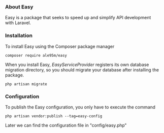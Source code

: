 ### About Easy
Easy is a package that seeks to speed up and simplify API development with Laravel.

### Installation
To install Easy using the Composer package manager
```
composer require ale95m/easy
```

When you install Easy, *EasyServiceProvider* registers its own database migration directory, so you should migrate your database after installing the package.
```
php artisan migrate
```
### Configuration
To publish the Easy configuration, you only have to execute the command
```
php artisan vendor:publish --tag=easy-config
```

Later we can find the configuration file in "config/easy.php"
